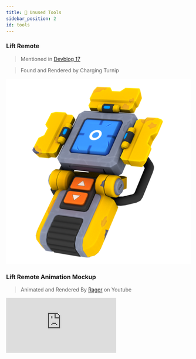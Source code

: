 ```yaml
---
title: 🔨 Unused Tools
sidebar_position: 2
id: tools
---
```


### Lift Remote
> Mentioned in [Devblog 17](/devblog/17#a-big-lift)

> Found and Rendered by Charging Turnip

![](./liftremote.png)

### Lift Remote Animation Mockup
> Animated and Rendered By [Rager](https://youtube.com/channel/UCqWxNkrT4EmoL7O1pY2w3xw) on Youtube

<iframe 
  src="https://www.youtube.com/embed/2BlEAF-f6j0" 
  style={{ aspectRatio: '16/9', width: '100%' }} 
  frameBorder="0" 
  allow="accelerometer; autoplay; clipboard-write; encrypted-media; gyroscope; picture-in-picture" 
  allowFullScreen 
/>

### Garden Shovel
> Found by Charging Turnip, Images by rockstar modder

![](./garden-shovel-hand.png)
![](./garden-shovel-color.png)

### Spline Camera Showcase
> Video by Red Gal

:::caution
This tool was removed in 0.6.0 but may return in a future update as mentioned in [Devblog 23](/devblog/23#cinematic-tool).
:::

:::tip Usage Instructions
> Obtained by using the `/camera` command in survival mode while survival dev is enabled. 

|Action|Keybind|Default Keybind Key|
|-|-|-|
|Place Spline Path Node| `Rotate`|`Q`|
|Play Spline Path|`Remove / Secondary`|`Right Click`|
|Remove Spline Path|Hold `Build / Primary`|`Left Click`|
|Save/Load Spline Path to/from Disk|`Reload`|`R`|
:::

:::caution
To load a spline path from disk you must remove the current spline path first or else you will overwrite the spline path on disk with the currently loaded spline path.
:::

<video
  src="/videos/spline-camera-showcase.mp4"
  controls
  style={{ width: '100%' }}
/>